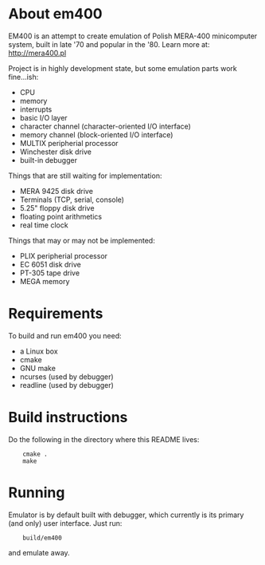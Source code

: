 
About em400
==========================================================================

EM400 is an attempt to create emulation of Polish MERA-400 minicomputer system,
built in late '70 and popular in the '80. Learn more at: http://mera400.pl

Project is in highly development state, but some emulation parts work fine...ish:

* CPU
* memory
* interrupts
* basic I/O layer
* character channel (character-oriented I/O interface)
* memory channel (block-oriented I/O interface)
* MULTIX peripherial processor
* Winchester disk drive
* built-in debugger

Things that are still waiting for implementation:

* MERA 9425 disk drive
* Terminals (TCP, serial, console)
* 5.25" floppy disk drive
* floating point arithmetics
* real time clock

Things that may or may not be implemented:

* PLIX peripherial processor
* EC 6051 disk drive
* PT-305 tape drive
* MEGA memory


Requirements
==========================================================================

To build and run em400 you need:

* a Linux box
* cmake
* GNU make
* ncurses (used by debugger)
* readline (used by debugger)


Build instructions
==========================================================================

Do the following in the directory where this README lives:

```
	cmake .
	make
```

Running
==========================================================================

Emulator is by default built with debugger, which currently is its primary (and only) user interface.
Just run:

```
	build/em400
```

and emulate away.


